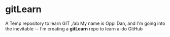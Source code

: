 # gitLearn
A Temp repository to learn GIT
,/ab
My name is Oppi Dan, and I'm going into the inevitable -- I'm creating a <b>gitLearn</b> repo to learn a-do GitHub
